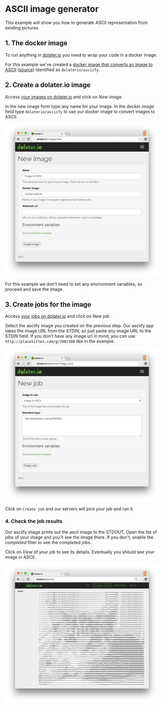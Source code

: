 # ASCII image generator

This example will show you how to generate ASCII representation from existing pictures.

## 1. The docker image

To run anything in [dolater.io](http://dolater.io) you need to wrap your code in a docker image.

For this example we've created a [docker image that converts an image to ASCII](https://registry.hub.docker.com/u/dolaterio/asciify/) ([source](https://github.com/dolaterio/asciify)) identified as `dolaterio/asciify`.

## 2. Create a dolater.io image

Access [your images on dolater.io](http://dolater.io/images) and click on _New image_.

In the new image form type any name for your image. In the _docker image_ field type `dolaterio/asciify` to use our docker image to convert images to ASCII.

![New dolater image](images/new_image_form.png)

For this example we don't need to set any environment variables, so proceed and save the image.

## 3. Create jobs for the image

Access [your jobs on dolater.io](http://dolater.io/jobs) and click on _New job_.

Select the asciify image you created on the previous step. Our asciify app takes the image URL from the _STDIN_, so just paste any image URL to the _STDIN_ field. If you don't have any image url in mind, you can use `http://placekitten.com/g/300/300` like in the example.

![New job](images/new_job.png)

Click on `Create job` and our servers will pick your job and run it.

### 4. Check the job results

Our asciify image prints out the ascii image to the STDOUT. Open the list of jobs of your image and you'll see the image there. If you don't, enable the _completed_ filter to see the completed jobs.

Click on _View_ of your job to see its details. Eventually you should see your image in ASCII.

![ASCII cat](images/ascii_cat.png)
